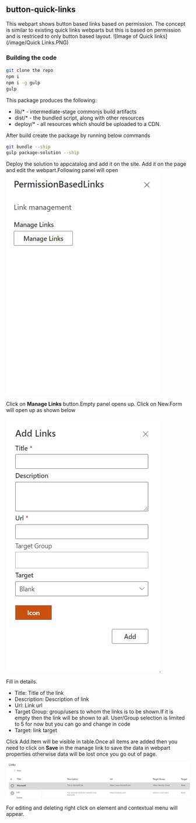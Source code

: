 ## button-quick-links

This webpart shows button based links based on permission. The concept is similar to existing quick links webparts but this is based on permission and is restriced to only button based layout.
![Image of Quick links](/image/Quick Links.PNG)
### Building the code

```bash
git clone the repo
npm i
npm i -g gulp
gulp
```

This package produces the following:

* lib/* - intermediate-stage commonjs build artifacts
* dist/* - the bundled script, along with other resources
* deploy/* - all resources which should be uploaded to a CDN.

After build create the package by running below commands

```bash
git bundle --ship
gulp package-solution --ship
```

Deploy the solution to appcatalog and add it on the site.
Add it on the page and edit the webpart.Following panel will open
![Image of edit page](/image/editpage.PNG)

Click on **Manage Links** button.Empty panel opens up.
Click on New.Form will open up as shown below

![Image of form](/image/Form.PNG).

Fill in details.
- Title: Title of the link
- Description: Description of link
- Url: Link url
- Target Group: group/users to whom the links is to be shown.If it is empty then the link will be shown to all. User/Group selection is limited to 5 for now but you can go and change in code
- Target: link target

Click Add.Item will be visible in table.Once all items are added then you need to click on **Save** in the manage link to save the data in webpart properties otherwise data will be lost once you go out of page.

![Image of table](https://github.com/onkaragarwal/PermissionBasedLinks/blob/master/image/link%20table.png)

For editing and deleting right click on element and contextual menu will appear.





